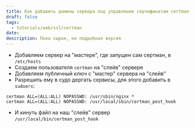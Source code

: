 ```yaml
---
title: Как добавить домены сервера под управление сертификатам certman
draft: false
tags:
  - tutorials/web/ssl/certman
date: 
description: Пока сырая, не подробная версия
---
```

- Добавляем сервер на "мастере", где запущен сам сертман, в `/etc/hosts`
- Создаем пользователя `certman` на "слейв" сервере
- Добавляем публичный ключ с "мастер" сервера на "слейв"
- Разрешить ему в судо дергать сервисы, для этого добавить в `sudoers`:
```shell
certman ALL=(ALL:ALL) NOPASSWD: /usr/sbin/nginx *
certman ALL=(ALL:ALL) NOPASSWD: /usr/local/sbin/certman_post_hook
```
- И кинуть файл на наш "слейв" сервер `/usr/local/bin/certman_post_hook`